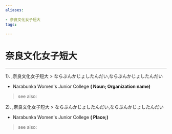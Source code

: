 ```yaml
---
aliases:
    
- 奈良文化女子短大
tags:
    
---
```


# 奈良文化女子短大
---
1).
,奈良文化女子短大 > ならぶんかじょしたんだい,ならぶんかじょしたんだい

- Narabunka Women's Junior College
**( Noun; Organization name)**
> see also: 
            
2).
,奈良文化女子短大 > ならぶんかじょしたんだい,ならぶんかじょしたんだい

- Narabunka Women's Junior College
**( Place;)**
> see also: 
            